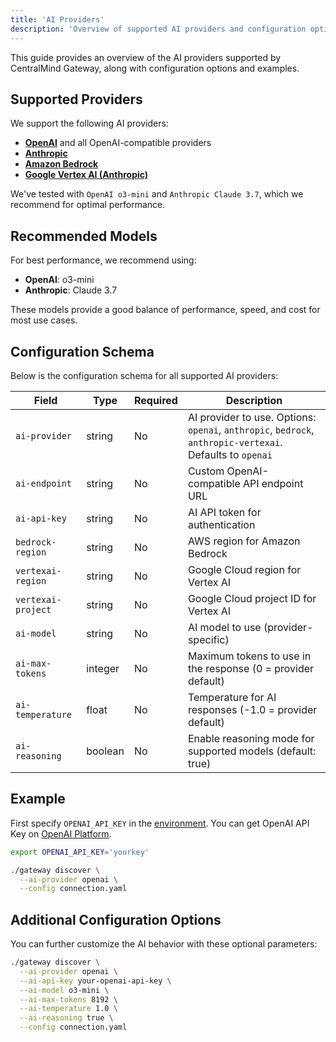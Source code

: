 ```yaml
---
title: 'AI Providers'
description: 'Overview of supported AI providers and configuration options'
---
```


This guide provides an overview of the AI providers supported by CentralMind Gateway, along with configuration options and examples.

## Supported Providers

We support the following AI providers:

- [**OpenAI**](/docs/content/ai-providers/openai) and all OpenAI-compatible providers
- [**Anthropic**](/docs/content/ai-providers/anthropic)
- [**Amazon Bedrock**](/docs/content/ai-providers/bedrock)
- [**Google Vertex AI (Anthropic)**](/docs/content/ai-providers/anthropic-vertexai)

We've tested with `OpenAI o3-mini` and `Anthropic Claude 3.7`, which we recommend for optimal performance.

## Recommended Models

For best performance, we recommend using:

- **OpenAI**: o3-mini
- **Anthropic**: Claude 3.7

These models provide a good balance of performance, speed, and cost for most use cases.

## Configuration Schema

Below is the configuration schema for all supported AI providers:

| Field              | Type    | Required | Description                                                                                               |
| ------------------ | ------- | -------- | --------------------------------------------------------------------------------------------------------- |
| `ai-provider`      | string  | No       | AI provider to use. Options: `openai`, `anthropic`, `bedrock`, `anthropic-vertexai`. Defaults to `openai` |
| `ai-endpoint`      | string  | No       | Custom OpenAI-compatible API endpoint URL                                                                 |
| `ai-api-key`       | string  | No       | AI API token for authentication                                                                           |
| `bedrock-region`   | string  | No       | AWS region for Amazon Bedrock                                                                             |
| `vertexai-region`  | string  | No       | Google Cloud region for Vertex AI                                                                         |
| `vertexai-project` | string  | No       | Google Cloud project ID for Vertex AI                                                                     |
| `ai-model`         | string  | No       | AI model to use (provider-specific)                                                                       |
| `ai-max-tokens`    | integer | No       | Maximum tokens to use in the response (0 = provider default)                                              |
| `ai-temperature`   | float   | No       | Temperature for AI responses (-1.0 = provider default)                                                    |
| `ai-reasoning`     | boolean | No       | Enable reasoning mode for supported models (default: true)                                                |

## Example

First specify `OPENAI_API_KEY` in the [environment](https://help.openai.com/en/articles/5112595-best-practices-for-api-key-safety). You can get OpenAI API Key on [OpenAI Platform](https://platform.openai.com/api-keys).

```bash
export OPENAI_API_KEY='yourkey'
```

```bash
./gateway discover \
  --ai-provider openai \
  --config connection.yaml
```

## Additional Configuration Options

You can further customize the AI behavior with these optional parameters:

```bash
./gateway discover \
  --ai-provider openai \
  --ai-api-key your-openai-api-key \
  --ai-model o3-mini \
  --ai-max-tokens 8192 \
  --ai-temperature 1.0 \
  --ai-reasoning true \
  --config connection.yaml
```
